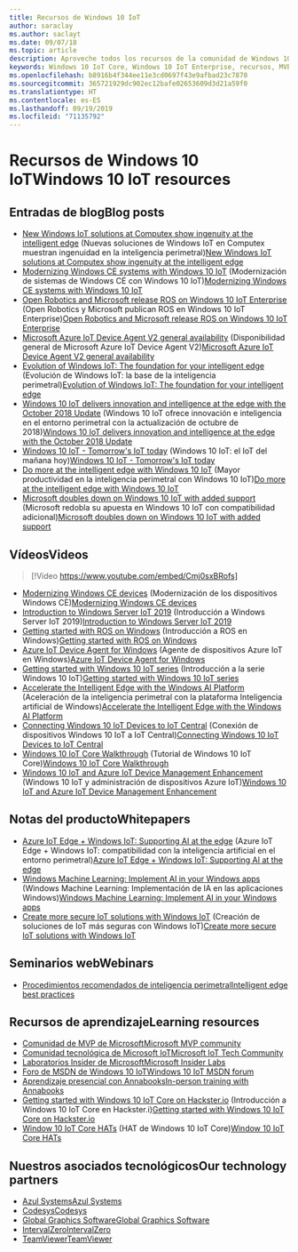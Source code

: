 ```yaml
---
title: Recursos de Windows 10 IoT
author: saraclay
ms.author: saclayt
ms.date: 09/07/18
ms.topic: article
description: Aproveche todos los recursos de la comunidad de Windows 10 IoT.
keywords: Windows 10 IoT Core, Windows 10 IoT Enterprise, recursos, MVP, vídeos, entradas de blog
ms.openlocfilehash: b8916b4f344ee11e3cd0697f43e9afbad23c7870
ms.sourcegitcommit: 365721929dc902ec12bafe02653609d3d21a59f0
ms.translationtype: HT
ms.contentlocale: es-ES
ms.lasthandoff: 09/19/2019
ms.locfileid: "71135792"
---
```

# <a name="windows-10-iot-resources"></a><span data-ttu-id="ab67d-104">Recursos de Windows 10 IoT</span><span class="sxs-lookup"><span data-stu-id="ab67d-104">Windows 10 IoT resources</span></span>

## <a name="blog-posts"></a><span data-ttu-id="ab67d-105">Entradas de blog</span><span class="sxs-lookup"><span data-stu-id="ab67d-105">Blog posts</span></span>

* <span data-ttu-id="ab67d-106">[New Windows IoT solutions at Computex show ingenuity at the intelligent edge](https://blogs.windows.com/windowsexperience/2019/05/28/new-windows-iot-solutions-at-computex-show-ingenuity-at-the-intelligent-edge/#U3yYXu1rq054ljuk.97) (Nuevas soluciones de Windows IoT en Computex muestran ingenuidad en la inteligencia perimetral)</span><span class="sxs-lookup"><span data-stu-id="ab67d-106">[New Windows IoT solutions at Computex show ingenuity at the intelligent edge](https://blogs.windows.com/windowsexperience/2019/05/28/new-windows-iot-solutions-at-computex-show-ingenuity-at-the-intelligent-edge/#U3yYXu1rq054ljuk.97)</span></span>
* <span data-ttu-id="ab67d-107">[Modernizing Windows CE systems with Windows 10 IoT](https://blogs.windows.com/buildingapps/2019/05/07/modernizing-windows-ce-systems-with-windows-10-iot/#oHzjguRIlWV0ryo6.97) (Modernización de sistemas de Windows CE con Windows 10 IoT)</span><span class="sxs-lookup"><span data-stu-id="ab67d-107">[Modernizing Windows CE systems with Windows 10 IoT](https://blogs.windows.com/buildingapps/2019/05/07/modernizing-windows-ce-systems-with-windows-10-iot/#oHzjguRIlWV0ryo6.97)</span></span>
* <span data-ttu-id="ab67d-108">[Open Robotics and Microsoft release ROS on Windows 10 IoT Enterprise](https://blogs.windows.com/buildingapps/2019/05/07/open-robotics-and-microsoft-release-ros-on-windows-10-iot-enterprise/#Y86A6YUJELKDoRJJ.97) (Open Robotics y Microsoft publican ROS en Windows 10 IoT Enterprise)</span><span class="sxs-lookup"><span data-stu-id="ab67d-108">[Open Robotics and Microsoft release ROS on Windows 10 IoT Enterprise](https://blogs.windows.com/buildingapps/2019/05/07/open-robotics-and-microsoft-release-ros-on-windows-10-iot-enterprise/#Y86A6YUJELKDoRJJ.97)</span></span>
* <span data-ttu-id="ab67d-109">[Microsoft Azure IoT Device Agent V2 general availability](https://blogs.windows.com/buildingapps/2019/05/07/microsoft-azure-iot-device-agent-v2-general-availability/#BwOSxBSymeJqU34K.97) (Disponibilidad general de Microsoft Azure IoT Device Agent V2)</span><span class="sxs-lookup"><span data-stu-id="ab67d-109">[Microsoft Azure IoT Device Agent V2 general availability](https://blogs.windows.com/buildingapps/2019/05/07/microsoft-azure-iot-device-agent-v2-general-availability/#BwOSxBSymeJqU34K.97)</span></span>
* <span data-ttu-id="ab67d-110">[Evolution of Windows IoT: The foundation for your intelligent edge](https://blogs.windows.com/windowsexperience/2019/04/03/evolution-of-windows-iot-the-foundation-for-your-intelligent-edge/) (Evolución de Windows IoT: la base de la inteligencia perimetral)</span><span class="sxs-lookup"><span data-stu-id="ab67d-110">[Evolution of Windows IoT: The foundation for your intelligent edge](https://blogs.windows.com/windowsexperience/2019/04/03/evolution-of-windows-iot-the-foundation-for-your-intelligent-edge/)</span></span>
* <span data-ttu-id="ab67d-111">[Windows 10 IoT delivers innovation and intelligence at the edge with the October 2018 Update](https://blogs.windows.com/windowsexperience/2018/10/04/windows-10-iot-delivers-innovation-and-intelligence-at-the-edge-with-the-october-2018-update/#9g9hmmO2AdUB1C6F.97) (Windows 10 IoT ofrece innovación e inteligencia en el entorno perimetral con la actualización de octubre de 2018)</span><span class="sxs-lookup"><span data-stu-id="ab67d-111">[Windows 10 IoT delivers innovation and intelligence at the edge with the October 2018 Update](https://blogs.windows.com/windowsexperience/2018/10/04/windows-10-iot-delivers-innovation-and-intelligence-at-the-edge-with-the-october-2018-update/#9g9hmmO2AdUB1C6F.97)</span></span> 
* <span data-ttu-id="ab67d-112">[Windows 10 IoT - Tomorrow's IoT today](https://blogs.windows.com/windowsexperience/2018/06/05/windows-10-iot-tomorrows-iot-today/#wl3TcsFseJ6XROUZ.97) (Windows 10 IoT: el IoT del mañana hoy)</span><span class="sxs-lookup"><span data-stu-id="ab67d-112">[Windows 10 IoT - Tomorrow's IoT today](https://blogs.windows.com/windowsexperience/2018/06/05/windows-10-iot-tomorrows-iot-today/#wl3TcsFseJ6XROUZ.97)</span></span>
* <span data-ttu-id="ab67d-113">[Do more at the intelligent edge with Windows 10 IoT](https://blogs.windows.com/windowsexperience/2018/05/07/do-more-at-the-intelligent-edge-with-windows-10-iot/#uDVaAtoBvz7BGrTf.97) (Mayor productividad en la inteligencia perimetral con Windows 10 IoT)</span><span class="sxs-lookup"><span data-stu-id="ab67d-113">[Do more at the intelligent edge with Windows 10 IoT](https://blogs.windows.com/windowsexperience/2018/05/07/do-more-at-the-intelligent-edge-with-windows-10-iot/#uDVaAtoBvz7BGrTf.97)</span></span>
* <span data-ttu-id="ab67d-114">[Microsoft doubles down on Windows 10 IoT with added support](https://blogs.windows.com/windowsexperience/2018/02/27/microsoft-doubles-down-on-windows-10-iot-with-added-support/#DJaDiKX0bYJ1JDHD.97) (Microsoft redobla su apuesta en Windows 10 IoT con compatibilidad adicional)</span><span class="sxs-lookup"><span data-stu-id="ab67d-114">[Microsoft doubles down on Windows 10 IoT with added support](https://blogs.windows.com/windowsexperience/2018/02/27/microsoft-doubles-down-on-windows-10-iot-with-added-support/#DJaDiKX0bYJ1JDHD.97)</span></span>

## <a name="videos"></a><span data-ttu-id="ab67d-115">Vídeos</span><span class="sxs-lookup"><span data-stu-id="ab67d-115">Videos</span></span>

>[!Video https://www.youtube.com/embed/Cmj0sxBRofs]
* <span data-ttu-id="ab67d-116">[Modernizing Windows CE devices](https://www.youtube.com/watch?time_continue=1&v=5iUZkZmgmJA) (Modernización de los dispositivos Windows CE)</span><span class="sxs-lookup"><span data-stu-id="ab67d-116">[Modernizing Windows CE devices](https://www.youtube.com/watch?time_continue=1&v=5iUZkZmgmJA)</span></span>
* <span data-ttu-id="ab67d-117">[Introduction to Windows Server IoT 2019](https://channel9.msdn.com/Shows/Internet-of-Things-Show/Introduction-to-Windows-Server-IoT-2019) (Introducción a Windows Server IoT 2019)</span><span class="sxs-lookup"><span data-stu-id="ab67d-117">[Introduction to Windows Server IoT 2019](https://channel9.msdn.com/Shows/Internet-of-Things-Show/Introduction-to-Windows-Server-IoT-2019)</span></span>
* <span data-ttu-id="ab67d-118">[Getting started with ROS on Windows](https://www.youtube.com/watch?v=nZSjwMLi3jQ) (Introducción a ROS en Windows)</span><span class="sxs-lookup"><span data-stu-id="ab67d-118">[Getting started with ROS on Windows](https://www.youtube.com/watch?v=nZSjwMLi3jQ)</span></span>
* <span data-ttu-id="ab67d-119">[Azure IoT Device Agent for Windows](https://www.youtube.com/watch?v=DZn6diOn7uI) (Agente de dispositivos Azure IoT en Windows)</span><span class="sxs-lookup"><span data-stu-id="ab67d-119">[Azure IoT Device Agent for Windows](https://www.youtube.com/watch?v=DZn6diOn7uI)</span></span>
* <span data-ttu-id="ab67d-120">[Getting started with Windows 10 IoT series](https://www.youtube.com/watch?v=A-kazyOiBvs&t) (Introducción a la serie Windows 10 IoT)</span><span class="sxs-lookup"><span data-stu-id="ab67d-120">[Getting started with Windows 10 IoT series](https://www.youtube.com/watch?v=A-kazyOiBvs&t)</span></span>
* <span data-ttu-id="ab67d-121">[Accelerate the Intelligent Edge with the Windows AI Platform](https://www.youtube.com/watch?v=7bFAg6w4J00) (Aceleración de la inteligencia perimetral con la plataforma Inteligencia artificial de Windows)</span><span class="sxs-lookup"><span data-stu-id="ab67d-121">[Accelerate the Intelligent Edge with the Windows AI Platform](https://www.youtube.com/watch?v=7bFAg6w4J00)</span></span>
* <span data-ttu-id="ab67d-122">[Connecting Windows 10 IoT Devices to IoT Central](https://channel9.msdn.com/Shows/Internet-of-Things-Show/Connecting-Windows-IoT-Devices-To-IoT-Central) (Conexión de dispositivos Windows 10 IoT a IoT Central)</span><span class="sxs-lookup"><span data-stu-id="ab67d-122">[Connecting Windows 10 IoT Devices to IoT Central](https://channel9.msdn.com/Shows/Internet-of-Things-Show/Connecting-Windows-IoT-Devices-To-IoT-Central)</span></span>
* <span data-ttu-id="ab67d-123">[Windows 10 IoT Core Walkthrough](https://channel9.msdn.com/Blogs/Seth-Juarez/Windows-IoT-Core-Walkthrough?term=windows%20iot%20core) (Tutorial de Windows 10 IoT Core)</span><span class="sxs-lookup"><span data-stu-id="ab67d-123">[Windows 10 IoT Core Walkthrough](https://channel9.msdn.com/Blogs/Seth-Juarez/Windows-IoT-Core-Walkthrough?term=windows%20iot%20core)</span></span>
* <span data-ttu-id="ab67d-124">[Windows 10 IoT and Azure IoT Device Management Enhancement](https://channel9.msdn.com/Shows/Azure-Friday/Windows-10-IoT-and-Azure-IoT-Device-Management-Enhancements?term=windows%20iot%20core) (Windows 10 IoT y administración de dispositivos Azure IoT)</span><span class="sxs-lookup"><span data-stu-id="ab67d-124">[Windows 10 IoT and Azure IoT Device Management Enhancement](https://channel9.msdn.com/Shows/Azure-Friday/Windows-10-IoT-and-Azure-IoT-Device-Management-Enhancements?term=windows%20iot%20core)</span></span>

## <a name="whitepapers"></a><span data-ttu-id="ab67d-125">Notas del producto</span><span class="sxs-lookup"><span data-stu-id="ab67d-125">Whitepapers</span></span>
* <span data-ttu-id="ab67d-126">[Azure IoT Edge + Windows IoT: Supporting AI at the edge](https://aka.ms/IoT-Edge-WP) (Azure IoT Edge + Windows IoT: compatibilidad con la inteligencia artificial en el entorno perimetral)</span><span class="sxs-lookup"><span data-stu-id="ab67d-126">[Azure IoT Edge + Windows IoT: Supporting AI at the edge](https://aka.ms/IoT-Edge-WP)</span></span>
* <span data-ttu-id="ab67d-127">[Windows Machine Learning: Implement AI in your Windows apps](https://aka.ms/Windows-ML-WP) (Windows Machine Learning: Implementación de IA en las aplicaciones Windows)</span><span class="sxs-lookup"><span data-stu-id="ab67d-127">[Windows Machine Learning: Implement AI in your Windows apps](https://aka.ms/Windows-ML-WP)</span></span>
* <span data-ttu-id="ab67d-128">[Create more secure IoT solutions with Windows IoT](https://aka.ms/secure-windowsiot) (Creación de soluciones de IoT más seguras con Windows IoT)</span><span class="sxs-lookup"><span data-stu-id="ab67d-128">[Create more secure IoT solutions with Windows IoT](https://aka.ms/secure-windowsiot)</span></span>

## <a name="webinars"></a><span data-ttu-id="ab67d-129">Seminarios web</span><span class="sxs-lookup"><span data-stu-id="ab67d-129">Webinars</span></span>
* [<span data-ttu-id="ab67d-130">Procedimientos recomendados de inteligencia perimetral</span><span class="sxs-lookup"><span data-stu-id="ab67d-130">Intelligent edge best practices</span></span>](https://youtu.be/DEOCKFb7lvM)

## <a name="learning-resources"></a><span data-ttu-id="ab67d-131">Recursos de aprendizaje</span><span class="sxs-lookup"><span data-stu-id="ab67d-131">Learning resources</span></span>

* [<span data-ttu-id="ab67d-132">Comunidad de MVP de Microsoft</span><span class="sxs-lookup"><span data-stu-id="ab67d-132">Microsoft MVP community</span></span>](https://mvp.microsoft.com/)
* [<span data-ttu-id="ab67d-133">Comunidad tecnológica de Microsoft IoT</span><span class="sxs-lookup"><span data-stu-id="ab67d-133">Microsoft IoT Tech Community</span></span>](https://techcommunity.microsoft.com/t5/Internet-of-Things-IoT/ct-p/IoT)
* [<span data-ttu-id="ab67d-134">Laboratorios Insider de Microsoft</span><span class="sxs-lookup"><span data-stu-id="ab67d-134">Microsoft Insider Labs</span></span>](https://www.microsoftiotinsiderlabs.com/)
* [<span data-ttu-id="ab67d-135">Foro de MSDN de Windows 10 IoT</span><span class="sxs-lookup"><span data-stu-id="ab67d-135">Windows 10 IoT MSDN forum</span></span>](https://social.msdn.microsoft.com/forums/en-US/home?forum=WindowsIoT)
* [<span data-ttu-id="ab67d-136">Aprendizaje presencial con Annabooks</span><span class="sxs-lookup"><span data-stu-id="ab67d-136">In-person training with Annabooks</span></span>](http://www.annabooks.com/training.html)
* <span data-ttu-id="ab67d-137">[Getting started with Windows 10 IoT Core on Hackster.io](http://www.hackster.io/KiwiBryn) (Introducción a Windows 10 IoT Core en Hackster.i)</span><span class="sxs-lookup"><span data-stu-id="ab67d-137">[Getting started with Windows 10 IoT Core on Hackster.io](http://www.hackster.io/KiwiBryn)</span></span>
* <span data-ttu-id="ab67d-138">[Window 10 IoT Core HATs](https://www.turta.io/iothat) (HAT de Windows 10 IoT Core)</span><span class="sxs-lookup"><span data-stu-id="ab67d-138">[Window 10 IoT Core HATs](https://www.turta.io/iothat)</span></span>


## <a name="our-technology-partners"></a><span data-ttu-id="ab67d-139">Nuestros asociados tecnológicos</span><span class="sxs-lookup"><span data-stu-id="ab67d-139">Our technology partners</span></span>

* [<span data-ttu-id="ab67d-140">Azul Systems</span><span class="sxs-lookup"><span data-stu-id="ab67d-140">Azul Systems</span></span>](https://www.azul.com/)
* [<span data-ttu-id="ab67d-141">Codesys</span><span class="sxs-lookup"><span data-stu-id="ab67d-141">Codesys</span></span>](https://de.codesys.com/)
* [<span data-ttu-id="ab67d-142">Global Graphics Software</span><span class="sxs-lookup"><span data-stu-id="ab67d-142">Global Graphics Software</span></span>](https://www.globalgraphics.com/)
* [<span data-ttu-id="ab67d-143">IntervalZero</span><span class="sxs-lookup"><span data-stu-id="ab67d-143">IntervalZero</span></span>](https://www.intervalzero.com/)
* [<span data-ttu-id="ab67d-144">TeamViewer</span><span class="sxs-lookup"><span data-stu-id="ab67d-144">TeamViewer</span></span>](https://www.teamviewer.us/)




 



